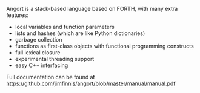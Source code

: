 Angort is a stack-based language based on FORTH, with many extra features:

* local variables and function parameters
* lists and hashes (which are like Python dictionaries)
* garbage collection
* functions as first-class objects with functional programming constructs
* full lexical closure
* experimental threading support
* easy C++ interfacing

Full documentation can be found at 
https://github.com/jimfinnis/angort/blob/master/manual/manual.pdf


